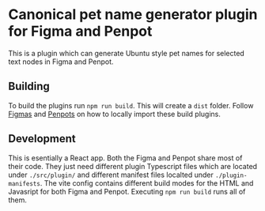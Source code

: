 # Canonical pet name generator plugin for Figma and Penpot

This is a plugin which can generate Ubuntu style pet names for selected text nodes in Figma and Penpot.

## Building

To build the plugins run `npm run build`. This will create a `dist` folder. Follow [Figmas](https://www.figma.com/plugin-docs/plugin-quickstart-guide/) and [Penpots](https://help.penpot.app/plugins/create-a-plugin/#2.7.-step-7.-load-the-plugin-in-penpot) on how to locally import these build plugins.

## Development

This is esentially a React app. Both the Figma and Penpot share most of their code. They just need different plugin Typescript files which are located under `./src/plugin/` and different manifest files localted under `./plugin-manifests`.
The vite config contains different build modes for the HTML and Javasript for both Figma and Penpot. Executing `npm run build` runs all of them.
